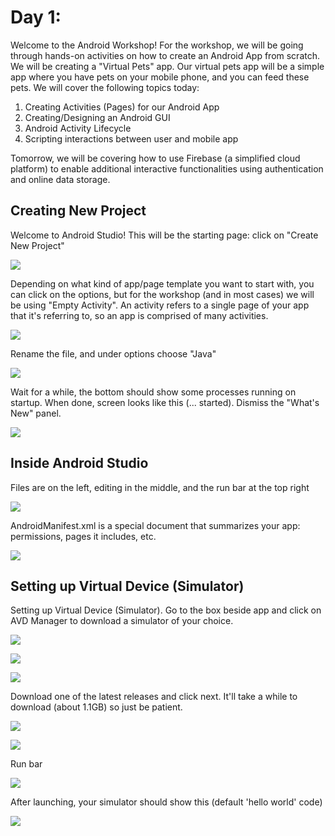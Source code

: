 # Day 1:

Welcome to the Android Workshop! For the workshop, we will be going through hands-on activities on how to create an Android App from scratch. We will be creating a "Virtual Pets" app. Our virtual pets app will be a simple app where you have pets on your mobile phone, and you can feed these pets. We will cover the following topics today:

1. Creating Activities (Pages) for our Android App
2. Creating/Designing an Android GUI
3. Android Activity Lifecycle
4. Scripting interactions between user and mobile app

Tomorrow, we will be covering how to use Firebase (a simplified cloud platform) to enable additional interactive functionalities using authentication and online data storage.

## Creating New Project 

Welcome to Android Studio! This will be the starting page: click on "Create New Project"

![](../../imgs/gtc/android/android_home.png)

Depending on what kind of app/page template you want to start with, you can click on the options, but for the workshop (and in most cases) we will be using "Empty Activity". An activity refers to a single page of your app that it's referring to, so an app is comprised of many activities. 

![](../../imgs/gtc/android/android_project_template.png)

Rename the file, and under options choose "Java" 

![](../../imgs/gtc/android/android_create_project.png)

Wait for a while, the bottom should show some processes running on startup. When done, screen looks like this (... started). Dismiss the "What's New" panel.

![](../../imgs/gtc/android/android_startup.png)

## Inside Android Studio 

Files are on the left, editing in the middle, and the run bar at the top right

![](../../imgs/gtc/android/android_startup_clean.png)

AndroidManifest.xml is a special document that summarizes your app: permissions, pages it includes, etc.

![](../../imgs/gtc/android/androidmanifest.png)

## Setting up Virtual Device (Simulator)

Setting up Virtual Device (Simulator). Go to the box beside app and click on AVD Manager to download a simulator of your choice. 

![](../../imgs/gtc/android/avd_setup_1.png)

![](../../imgs/gtc/android/avd_setup_2.png)

![](../../imgs/gtc/android/avd_setup_3.png)

Download one of the latest releases and click next. It'll take a while to download (about 1.1GB) so just be patient. 

![](../../imgs/gtc/android/avd_setup_4.png)

![](../../imgs/gtc/android/avd_setup_5.png)

Run bar

![](../../imgs/gtc/android/android_run_bar.png)

After launching, your simulator should show this (default 'hello world' code)

![](../../imgs/gtc/android/android_first_run.png)


